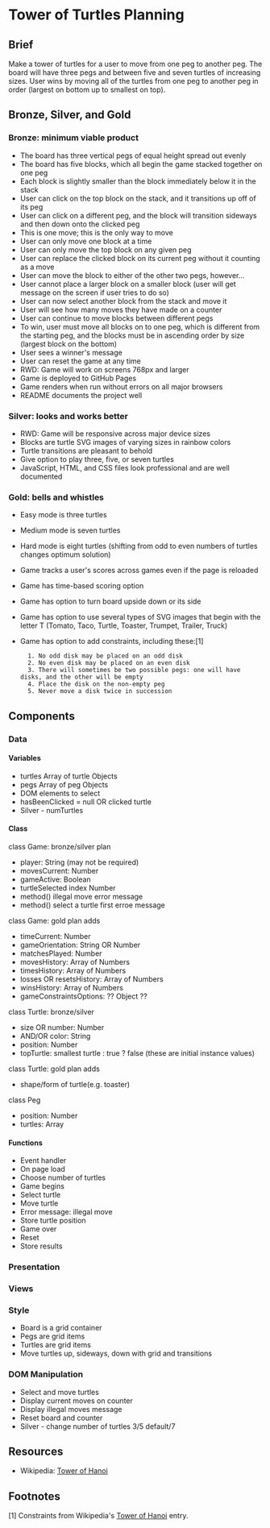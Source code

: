 # Tower of Turtles Planning

## Brief

Make a tower of turtles for a user to move from one peg to another peg. The board will have three pegs and between five and seven turtles of increasing sizes. User wins by moving all of the turtles from one peg to another peg in order (largest on bottom up to smallest on top).

## Bronze, Silver, and Gold

### Bronze: minimum viable product

- The board has three vertical pegs of equal height spread out evenly
- The board has five blocks, which all begin the game stacked together on one peg
- Each block is slightly smaller than the block immediately below it in the stack
- User can click on the top block on the stack, and it transitions up off of its peg
- User can click on a different peg, and the block will transition sideways and then down onto the clicked peg
- This is one move; this is the only way to move
- User can only move one block at a time
- User can only move the top block on any given peg
- User can replace the clicked block on its current peg without it counting as a move
- User can move the block to either of the other two pegs, however...
- User cannot place a larger block on a smaller block (user will get message on the screen if user tries to do so)
- User can now select another block from the stack and move it
- User will see how many moves they have made on a counter
- User can continue to move blocks between different pegs
- To win, user must move all blocks on to one peg, which is different from the starting peg, and the blocks must be in ascending order by size (largest block on the bottom)
- User sees a winner's message
- User can reset the game at any time
- RWD: Game will work on screens 768px and larger
- Game is deployed to GitHub Pages
- Game renders when run without errors on all major browsers
- README documents the project well

### Silver: looks and works better

- RWD: Game will be responsive across major device sizes
- Blocks are turtle SVG images of varying sizes in rainbow colors
- Turtle transitions are pleasant to behold
- Give option to play three, five, or seven turtles
- JavaScript, HTML, and CSS files look professional and are well documented

### Gold: bells and whistles

- Easy mode is three turtles
- Medium mode is seven turtles
- Hard mode is eight turtles (shifting from odd to even numbers of turtles changes optimum solution)
- Game tracks a user's scores across games even if the page is reloaded
- Game has time-based scoring option
- Game has option to turn board upside down or its side
- Game has option to use several types of SVG images that begin with the letter T (Tomato, Taco, Turtle, Toaster, Trumpet, Trailer, Truck)
- Game has option to add constraints, including these:[1]

      	1. No odd disk may be placed on an odd disk
      	2. No even disk may be placed on an even disk
      	3. There will sometimes be two possible pegs: one will have disks, and the other will be empty
      	4. Place the disk on the non-empty peg
      	5. Never move a disk twice in succession

## Components

### Data

#### Variables

- turtles Array of turtle Objects
- pegs Array of peg Objects
- DOM elements to select
- hasBeenClicked = null OR clicked turtle
- Silver - numTurtles

#### Class

class Game: bronze/silver plan

- player: String (may not be required)
- movesCurrent: Number
- gameActive: Boolean
- turtleSelected index Number
- method() illegal move error message
- method() select a turtle first erroe message

class Game: gold plan adds

- timeCurrent: Number
- gameOrientation: String OR Number
- matchesPlayed: Number
- movesHistory: Array of Numbers
- timesHistory: Array of Numbers
- losses OR resetsHistory: Array of Numbers
- winsHistory: Array of Numbers
- gameConstraintsOptions: ?? Object ??

class Turtle: bronze/silver

- size OR number: Number
- AND/OR color: String
- position: Number
- topTurtle: smallest turtle : true ? false (these are initial instance values)

class Turtle: gold plan adds

- shape/form of turtle(e.g. toaster)

class Peg

- position: Number
- turtles: Array

#### Functions

- Event handler
- On page load
- Choose number of turtles
- Game begins
- Select turtle
- Move turtle
- Error message: illegal move
- Store turtle position
- Game over
- Reset
- Store results

### Presentation

### Views

### Style

- Board is a grid container
- Pegs are grid items
- Turtles are grid items
- Move turtles up, sideways, down with grid and transitions

### DOM Manipulation

- Select and move turtles
- Display current moves on counter
- Display illegal moves message
- Reset board and counter
- Silver - change number of turtles 3/5 default/7

## Resources

- Wikipedia: [Tower of Hanoi](https://en.wikipedia.org/wiki/Tower_of_Hanoi, "Wikipedia entry for Tower of Hanoi")

## Footnotes

[1] Constraints from Wikipedia's [Tower of Hanoi](https://en.wikipedia.org/wiki/Tower_of_Hanoi, "Wikipedia entry for Tower of Hanoi") entry.
